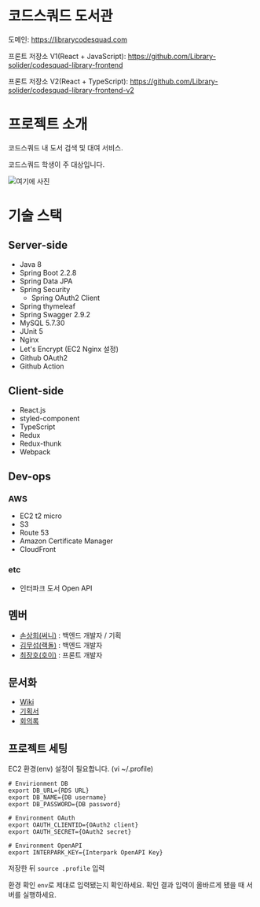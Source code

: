 # 코드스쿼드 도서관

도메인: https://librarycodesquad.com

프론트 저장소 V1(React + JavaScript): https://github.com/Library-solider/codesquad-library-frontend

프론트 저장소 V2(React + TypeScript): https://github.com/Library-solider/codesquad-library-frontend-v2
# 프로젝트 소개
코드스쿼드 내 도서 검색 및 대여 서비스.

코드스쿼드 학생이 주 대상입니다.


![여기에 사진](https://user-images.githubusercontent.com/49897409/90892759-d0a39f00-e3f8-11ea-98ef-e6bdaac256b8.gif)

# 기술  스택
## Server-side
- Java 8
- Spring Boot 2.2.8
- Spring Data JPA
- Spring Security
    - Spring OAuth2 Client
- Spring thymeleaf
- Spring Swagger 2.9.2
- MySQL 5.7.30
- JUnit 5
- Nginx
- Let's Encrypt (EC2 Nginx 설정)
- Github OAuth2
- Github Action

## Client-side
- React.js
- styled-component
- TypeScript
- Redux
- Redux-thunk
- Webpack

## Dev-ops
### AWS
- EC2 t2 micro
- S3
- Route 53
- Amazon Certificate Manager
- CloudFront

### etc
- 인터파크 도서 Open API

## 멤버
- [손상희(써니)](https://github.com/kses1010) : 백엔드 개발자 / 기획
- [김무섭(랙돌)](https://github.com/MuseopKim) : 백엔드 개발자
- [최장호(호이)](https://github.com/choichoigang) : 프론트 개발자


## 문서화
- [Wiki](https://github.com/Library-solider/codesquad-library/wiki) 
- [기획서](https://www.notion.so/74b5d7ea82f6465081638b04b6acdef4)
- [회의록](https://www.notion.so/1f3cb3cd81a845ea84bfe7d8dbd1ce46?v=a16a800d5139427fb24426a38e09084b)


## 프로젝트 세팅
EC2 환경(env) 설정이 필요합니다. (vi ~/.profile)
```shell script
# Envirionment DB
export DB_URL={RDS URL}
export DB_NAME={DB username}
export DB_PASSWORD={DB password}

# Environment OAuth
export OAUTH_CLIENTID={OAuth2 client}
export OAUTH_SECRET={OAuth2 secret}

# Environment OpenAPI
export INTERPARK_KEY={Interpark OpenAPI Key}
```
저장한 뒤 `source .profile` 입력

환경 확인 `env`로 제대로 입력됐는지 확인하세요. 확인 결과 입력이 올바르게 됐을 때 서버를 실행하세요.


